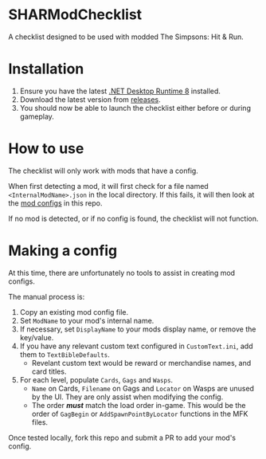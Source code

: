 # SHARModChecklist
A checklist designed to be used with modded The Simpsons: Hit & Run.

# Installation
1. Ensure you have the latest [.NET Desktop Runtime 8](https://dotnet.microsoft.com/en-us/download/dotnet/8.0) installed.
2. Download the latest version from [releases](https://github.com/Hampo/SHARModChecklist/releases/latest).
3. You should now be able to launch the checklist either before or during gameplay.

# How to use
The checklist will only work with mods that have a config.

When first detecting a mod, it will first check for a file named `<InternalModName>.json` in the local directory. If this fails, it will then look at the [mod configs](https://github.com/Hampo/SHARModChecklist/tree/main/ModConfigs) in this repo.

If no mod is detected, or if no config is found, the checklist will not function.

# Making a config
At this time, there are unfortunately no tools to assist in creating mod configs.

The manual process is:
1. Copy an existing mod config file.
2. Set `ModName` to your mod's internal name.
3. If necessary, set `DisplayName` to your mods display name, or remove the key/value.
4. If you have any relevant custom text configured in `CustomText.ini`, add them to `TextBibleDefaults`.
    - Revelant custom text would be reward or merchandise names, and card titles.
5. For each level, populate `Cards`, `Gags` and `Wasps`.
    - `Name` on Cards, `Filename` on Gags and `Locator` on Wasps are unused by the UI. They are only assist when modifying the config.
    - The order ***must*** match the load order in-game. This would be the order of `GagBegin` or `AddSpawnPointByLocator` functions in the MFK files.

Once tested locally, fork this repo and submit a PR to add your mod's config.
